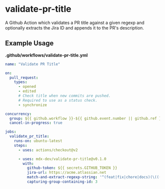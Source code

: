 # validate-pr-title

A Github Action which validates a PR title against a given regexp and optionally extracts the Jira ID and appends it to the PR's description.

## Example Usage

**.github/workflows/validate-pr-title.yml**

<!-- start example-usage -->

```yaml
name: "Validate PR Title"

on:
  pull_request:
    types:
      - opened
      - edited
      # Check title when new commits are pushed.
      # Required to use as a status check.
      - synchronize

concurrency:
  group: ${{ github.workflow }}-${{ github.event.number || github.ref }}
  cancel-in-progress: true

jobs:
  validate_pr_title:
    runs-on: ubuntu-latest
    steps:
      - uses: actions/checkout@v2

      - uses: mdx-dev/validate-pr-title@v0.1.0
        with:
          github-token: ${{ secrets.GITHUB_TOKEN }}
          jira-url: https://acme.atlassian.net
          match-and-extract-regexp-string: '^(feat|fix|chore|docs)(\(((FOO|BAR)-\d+)\))?:\s.+$'
          capturing-group-containing-id: 3
```

<!-- end example-usage -->
